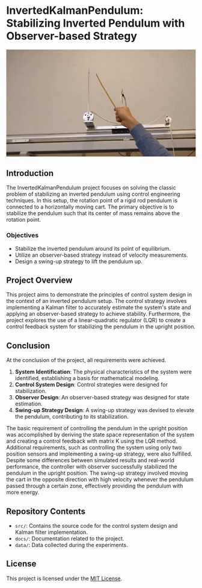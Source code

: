 # InvertedKalmanPendulum: Stabilizing Inverted Pendulum with Observer-based Strategy

![Demo Inverted Pendulum](demo.gif)

## Introduction
The InvertedKalmanPendulum project focuses on solving the classic problem of stabilizing an inverted pendulum using control engineering techniques. In this setup, the rotation point of a rigid rod pendulum is connected to a horizontally moving cart. The primary objective is to stabilize the pendulum such that its center of mass remains above the rotation point.

### Objectives
- Stabilize the inverted pendulum around its point of equilibrium.
- Utilize an observer-based strategy instead of velocity measurements.
- Design a swing-up strategy to lift the pendulum up.

## Project Overview
This project aims to demonstrate the principles of control system design in the context of an inverted pendulum setup. The control strategy involves implementing a Kalman filter to accurately estimate the system's state and applying an observer-based strategy to achieve stability. Furthermore, the project explores the use of a linear-quadratic regulator (LQR) to create a control feedback system for stabilizing the pendulum in the upright position.

## Conclusion
At the conclusion of the project, all requirements were achieved. 
1. **System Identification**: The physical characteristics of the system were identified, establishing a basis for mathematical modeling.
2. **Control System Design**: Control strategies were designed for stabilization.
3. **Observer Design**: An observer-based strategy was designed for state estimation.
4. **Swing-up Strategy Design**: A swing-up strategy was devised to elevate the pendulum, contributing to its stabilization.

The basic requirement of controlling the pendulum in the upright position was accomplished by deriving the state space representation of the system and creating a control feedback with matrix K using the LQR method. Additional requirements, such as controlling the system using only two position sensors and implementing a swing-up strategy, were also fulfilled. Despite some differences between simulated results and real-world performance, the controller with observer successfully stabilized the pendulum in the upright position. The swing-up strategy involved moving the cart in the opposite direction with high velocity whenever the pendulum passed through a certain zone, effectively providing the pendulum with more energy.

## Repository Contents
- `src/`: Contains the source code for the control system design and Kalman filter implementation.
- `docs/`: Documentation related to the project.
- `data/`: Data collected during the experiments.

## License
This project is licensed under the [MIT License](LICENSE).
